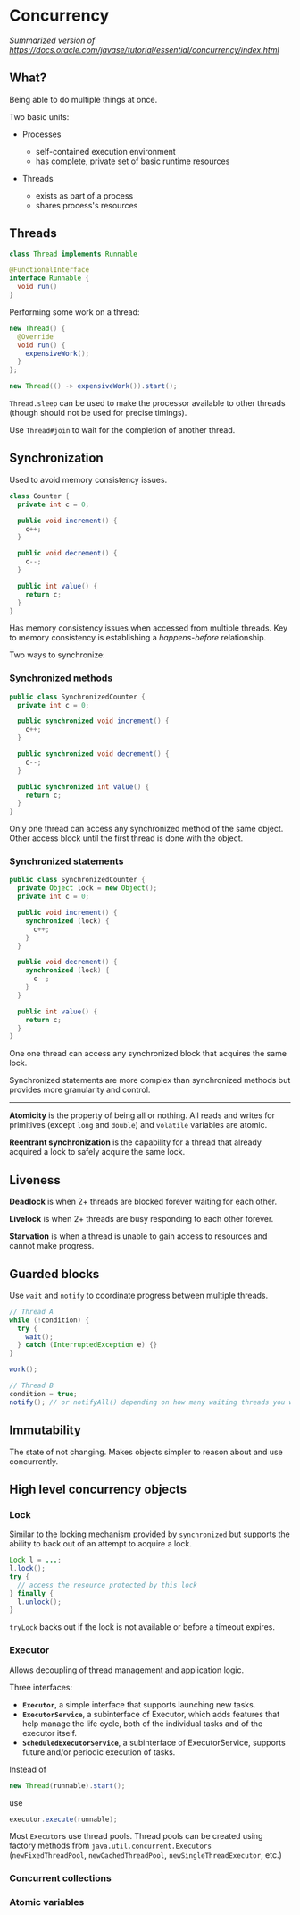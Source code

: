 # Concurrency

*Summarized version of https://docs.oracle.com/javase/tutorial/essential/concurrency/index.html*

## What?

Being able to do multiple things at once.

Two basic units:

- Processes
  - self-contained execution environment
  - has complete, private set of basic runtime resources

- Threads
  - exists as part of a process
  - shares process's resources

## Threads

```java
class Thread implements Runnable
```

```java
@FunctionalInterface
interface Runnable {
  void run()
}
```

Performing some work on a thread:

```java
new Thread() {
  @Override
  void run() {
    expensiveWork();
  }
};

new Thread(() -> expensiveWork()).start();
```

`Thread.sleep` can be used to make the processor available to other threads (though should not be used for precise timings).

Use `Thread#join` to wait for the completion of another thread.

## Synchronization

Used to avoid memory consistency issues.

```java
class Counter {
  private int c = 0;

  public void increment() {
    c++;
  }

  public void decrement() {
    c--;
  }

  public int value() {
    return c;
  }
}
```

Has memory consistency issues when accessed from multiple threads. Key to memory consistency is establishing a *happens-before* relationship.

Two ways to synchronize:

### Synchronized methods

```java
public class SynchronizedCounter {
  private int c = 0;

  public synchronized void increment() {
    c++;
  }

  public synchronized void decrement() {
    c--;
  }

  public synchronized int value() {
    return c;
  }
}
```

Only one thread can access any synchronized method of the same object. Other access block until the first thread is done with the object.

### Synchronized statements

```java
public class SynchronizedCounter {
  private Object lock = new Object();
  private int c = 0;

  public void increment() {
    synchronized (lock) {
      c++;
    }
  }

  public void decrement() {
    synchronized (lock) {
      c--;
    }
  }

  public int value() {
    return c;
  }
}
```

One one thread can access any synchronized block that acquires the same lock.

Synchronized statements are more complex than synchronized methods but provides more granularity and control.

---

**Atomicity** is the property of being all or nothing. All reads and writes for primitives (except `long` and `double`) and `volatile` variables are atomic.

**Reentrant synchronization** is the capability for a thread that already acquired a lock to safely acquire the same lock.

## Liveness

**Deadlock** is when 2+ threads are blocked forever waiting for each other.

**Livelock** is when 2+ threads are busy responding to each other forever.

**Starvation** is when a thread is unable to gain access to resources and cannot make progress.

## Guarded blocks

Use `wait` and `notify` to coordinate progress between multiple threads.

```java
// Thread A
while (!condition) {
  try {
    wait();
  } catch (InterruptedException e) {}
}

work();
```

```java
// Thread B
condition = true;
notify(); // or notifyAll() depending on how many waiting threads you want to wake up
```

## Immutability

The state of not changing. Makes objects simpler to reason about and use concurrently.

## High level concurrency objects

### Lock

Similar to the locking mechanism provided by `synchronized` but supports the ability to back out of an attempt to acquire a lock.

```java
Lock l = ...;
l.lock();
try {
  // access the resource protected by this lock
} finally {
  l.unlock();
}
```

`tryLock` backs out if the lock is not available or before a timeout expires.

### Executor

Allows decoupling of thread management and application logic.

Three interfaces:

- **`Executor`**, a simple interface that supports launching new tasks.
- **`ExecutorService`**, a subinterface of Executor, which adds features that help manage the life cycle, both of the individual tasks and of the executor itself.
- **`ScheduledExecutorService`**, a subinterface of ExecutorService, supports future and/or periodic execution of tasks.

Instead of
```java
new Thread(runnable).start();
```

use
```java
executor.execute(runnable);
```

Most `Executor`s use thread pools. Thread pools can be created using factory methods from `java.util.concurrent.Executors` (`newFixedThreadPool`, `newCachedThreadPool`, `newSingleThreadExecutor`, etc.)

### Concurrent collections

### Atomic variables

